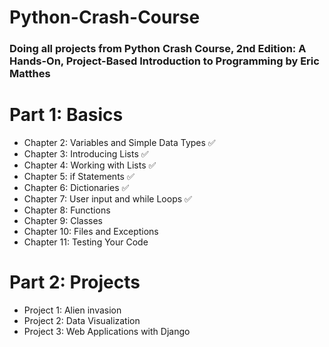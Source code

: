 # Python-Crash-Course
### Doing all projects from Python Crash Course, 2nd Edition: A Hands-On, Project-Based Introduction to Programming by Eric Matthes

# Part 1: Basics
- Chapter 2: Variables and Simple Data Types ✅
- Chapter 3: Introducing Lists ✅
- Chapter 4: Working with Lists ✅
- Chapter 5: if Statements ✅
- Chapter 6: Dictionaries ✅
- Chapter 7: User input and while Loops ✅
- Chapter 8: Functions
- Chapter 9: Classes
- Chapter 10: Files and Exceptions
- Chapter 11: Testing Your Code
# Part 2: Projects
- Project 1: Alien invasion
- Project 2: Data Visualization
- Project 3: Web Applications with Django
